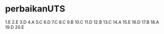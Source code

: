 # perbaikanUTS
1.E <rb>
2.E <rb>
3.D <rb>
4.A <rb>
5.C <rb>
6.D <rb>
7.C <rb>
8.C <rb>
9.B <rb>
10.C <rb>
11.D <rb>
12.B <rb>
13.C <rb>
14.A <rb>
15.E <rb>
16.D <rb>
17.B <rb>
18.A <rb>
19.D <rb>
20.E <rb>
